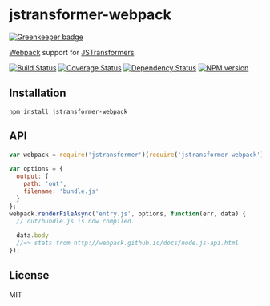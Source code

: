 # jstransformer-webpack

[![Greenkeeper badge](https://badges.greenkeeper.io/jstransformers/jstransformer-webpack.svg)](https://greenkeeper.io/)

[Webpack](http://webpack.github.io) support for [JSTransformers](https://github.com/jstransformers/jstransformer).

[![Build Status](https://img.shields.io/travis/jstransformers/jstransformer-webpack/master.svg)](https://travis-ci.org/jstransformers/jstransformer-webpack)
[![Coverage Status](https://img.shields.io/codecov/c/github/jstransformers/jstransformer-webpack/master.svg)](https://codecov.io/gh/jstransformers/jstransformer-webpack)
[![Dependency Status](https://img.shields.io/david/jstransformers/jstransformer-webpack/master.svg)](http://david-dm.org/jstransformers/jstransformer-webpack)
[![NPM version](https://img.shields.io/npm/v/jstransformer-webpack.svg)](https://www.npmjs.org/package/jstransformer-webpack)

## Installation

    npm install jstransformer-webpack

## API

```js
var webpack = require('jstransformer')(require('jstransformer-webpack'))

var options = {
  output: {
  	path: 'out',
  	filename: 'bundle.js'
  }
};
webpack.renderFileAsync('entry.js', options, function(err, data) {
  // out/bundle.js is now compiled.

  data.body
  //=> stats from http://webpack.github.io/docs/node.js-api.html
});
```

## License

MIT

